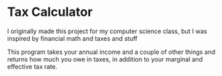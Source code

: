 # Tax Calculator

I originally made this project for my computer science class, but I was inspired by financial math and taxes and stuff

This program takes your annual income and a couple of other things and returns how much you owe in taxes,
in addition to your marginal and effective tax rate.